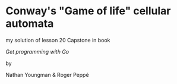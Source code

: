 # Conway's "Game of life" cellular automata

my solution of lesson 20 Capstone in book

*Get programming with Go* 

  by

Nathan Youngman & Roger Peppé
